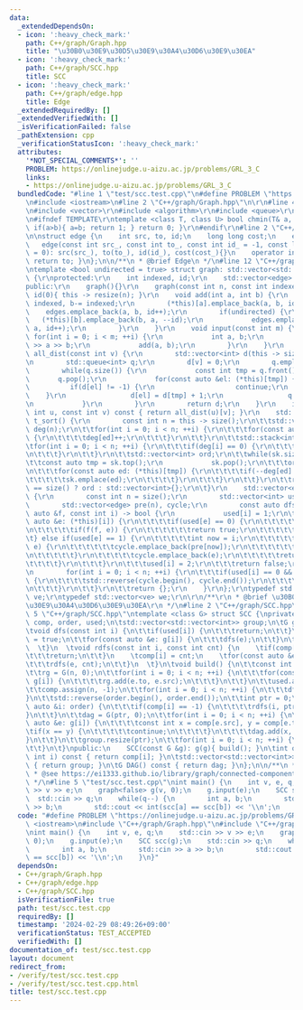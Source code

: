 ```yaml
---
data:
  _extendedDependsOn:
  - icon: ':heavy_check_mark:'
    path: C++/graph/Graph.hpp
    title: "\u30B0\u30E9\u30D5\u30E9\u30A4\u30D6\u30E9\u30EA"
  - icon: ':heavy_check_mark:'
    path: C++/graph/SCC.hpp
    title: SCC
  - icon: ':heavy_check_mark:'
    path: C++/graph/edge.hpp
    title: Edge
  _extendedRequiredBy: []
  _extendedVerifiedWith: []
  _isVerificationFailed: false
  _pathExtension: cpp
  _verificationStatusIcon: ':heavy_check_mark:'
  attributes:
    '*NOT_SPECIAL_COMMENTS*': ''
    PROBLEM: https://onlinejudge.u-aizu.ac.jp/problems/GRL_3_C
    links:
    - https://onlinejudge.u-aizu.ac.jp/problems/GRL_3_C
  bundledCode: "#line 1 \"test/scc.test.cpp\"\n#define PROBLEM \"https://onlinejudge.u-aizu.ac.jp/problems/GRL_3_C\"\
    \n#include <iostream>\n#line 2 \"C++/graph/Graph.hpp\"\n\r\n#line 4 \"C++/graph/Graph.hpp\"\
    \n#include <vector>\r\n#include <algorithm>\r\n#include <queue>\r\n#include <stack>\r\
    \n#ifndef TEMPLATE\r\ntemplate <class T, class U> bool chmin(T& a, const U& b){\
    \ if(a>b){ a=b; return 1; } return 0; }\r\n#endif\r\n#line 2 \"C++/graph/edge.hpp\"\
    \n\nstruct edge {\n    int src, to, id;\n    long long cost;\n    edge(){}\n \
    \   edge(const int src_, const int to_, const int id_ = -1, const long long cost_\
    \ = 0): src(src_), to(to_), id(id_), cost(cost_){}\n    operator int() const {\
    \ return to; }\n};\n\n/**\n * @brief Edge\n */\n#line 12 \"C++/graph/Graph.hpp\"\
    \ntemplate <bool undirected = true> struct graph: std::vector<std::vector<edge>>\
    \ {\r\nprotected:\r\n    int indexed, id;\r\n    std::vector<edge> edges;\r\n\
    public:\r\n    graph(){}\r\n    graph(const int n, const int indexed_ = 1): indexed(indexed_),\
    \ id(0){ this -> resize(n); }\r\n    void add(int a, int b) {\r\n        a -=\
    \ indexed, b-= indexed;\r\n        (*this)[a].emplace_back(a, b, id);\r\n    \
    \    edges.emplace_back(a, b, id++);\r\n        if(undirected) {\r\n         \
    \   (*this)[b].emplace_back(b, a, --id);\r\n            edges.emplace_back(b,\
    \ a, id++);\r\n        }\r\n    }\r\n    void input(const int m) {\r\n       \
    \ for(int i = 0; i < m; ++i) {\r\n            int a, b;\r\n            std::cin\
    \ >> a >> b;\r\n            add(a, b);\r\n        }\r\n    }\r\n    std::vector<int>\
    \ all_dist(const int v) {\r\n        std::vector<int> d(this -> size(), -1);\r\
    \n        std::queue<int> q;\r\n        d[v] = 0;\r\n        q.emplace(v);\r\n\
    \        while(q.size()) {\r\n            const int tmp = q.front();\r\n     \
    \       q.pop();\r\n            for(const auto &el: (*this)[tmp]) {\r\n      \
    \          if(d[el] != -1) {\r\n                    continue;\r\n            \
    \    }\r\n                d[el] = d[tmp] + 1;\r\n                q.emplace(el);\r\
    \n            }\r\n        }\r\n        return d;\r\n    }\r\n    int dist(const\
    \ int u, const int v) const { return all_dist(u)[v]; }\r\n    std::vector<int>\
    \ t_sort() {\r\n        const int n = this -> size();\r\n\t\tstd::vector<int>\
    \ deg(n);\r\n\t\tfor(int i = 0; i < n; ++i) {\r\n\t\t\tfor(const auto ed: (*this)[i])\
    \ {\r\n\t\t\t\tdeg[ed]++;\r\n\t\t\t}\r\n\t\t}\r\n\t\tstd::stack<int> sk;\r\n\t\
    \tfor(int i = 0; i < n; ++i) {\r\n\t\t\tif(deg[i] == 0) {\r\n\t\t\t\tsk.emplace(i);\r\
    \n\t\t\t}\r\n\t\t}\r\n\t\tstd::vector<int> ord;\r\n\t\twhile(sk.size()) {\r\n\t\
    \t\tconst auto tmp = sk.top();\r\n            sk.pop();\r\n\t\t\tord.emplace_back(tmp);\r\
    \n\t\t\tfor(const auto ed: (*this)[tmp]) {\r\n\t\t\t\tif(--deg[ed] == 0) {\r\n\
    \t\t\t\t\tsk.emplace(ed);\r\n\t\t\t\t}\r\n\t\t\t}\r\n\t\t}\r\n\t\treturn ord.size()\
    \ == size() ? ord : std::vector<int>{};\r\n\t}\r\n    std::vector<edge> cycle()\
    \ {\r\n        const int n = size();\r\n        std::vector<int> used(n);\r\n\
    \        std::vector<edge> pre(n), cycle;\r\n        const auto dfs = [&](const\
    \ auto &f, const int i) -> bool {\r\n            used[i] = 1;\r\n\t\t\tfor(const\
    \ auto &e: (*this)[i]) {\r\n\t\t\t\tif(used[e] == 0) {\r\n\t\t\t\t\tpre[e] = e;\r\
    \n\t\t\t\t\tif(f(f, e)) {\r\n\t\t\t\t\t\treturn true;\r\n\t\t\t\t\t}\r\n\t\t\t\
    \t} else if(used[e] == 1) {\r\n\t\t\t\t\tint now = i;\r\n\t\t\t\t\twhile(now !=\
    \ e) {\r\n\t\t\t\t\t\tcycle.emplace_back(pre[now]);\r\n\t\t\t\t\t\tnow = pre[now].src;\r\
    \n\t\t\t\t\t}\r\n\t\t\t\t\tcycle.emplace_back(e);\r\n\t\t\t\t\treturn true;\r\n\
    \t\t\t\t}\r\n\t\t\t}\r\n\t\t\tused[i] = 2;\r\n\t\t\treturn false;\r\n        };\r\
    \n        for(int i = 0; i < n; ++i) {\r\n\t\t\tif(used[i] == 0 && dfs(dfs, i))\
    \ {\r\n\t\t\t\tstd::reverse(cycle.begin(), cycle.end());\r\n\t\t\t\treturn cycle;\r\
    \n\t\t\t}\r\n\t\t}\r\n\t\treturn {};\r\n    }\r\n};\r\ntypedef std::vector<edge>\
    \ ve;\r\ntypedef std::vector<ve> we;\r\n\r\n/**\r\n * @brief \u30B0\u30E9\u30D5\
    \u30E9\u30A4\u30D6\u30E9\u30EA\r\n */\n#line 2 \"C++/graph/SCC.hpp\"\n\n#line\
    \ 5 \"C++/graph/SCC.hpp\"\ntemplate <class G> struct SCC {\nprivate:\n\tstd::vector<int>\
    \ comp, order, used;\n\tstd::vector<std::vector<int>> group;\n\tG g, rg, dag;\n\
    \tvoid dfs(const int i) {\n\t\tif(used[i]) {\n\t\t\treturn;\n\t\t}\n\t\tused[i]\
    \ = true;\n\t\tfor(const auto &e: g[i]) {\n\t\t\tdfs(e);\n\t\t}\n\t\torder.push_back(i);\n\
    \  \t}\n  \tvoid rdfs(const int i, const int cnt) {\n    \tif(comp[i] != -1) {\n\
    \t\t\treturn;\n\t\t}\n    \tcomp[i] = cnt;\n    \tfor(const auto &e: rg[i]) {\n\
    \t\t\trdfs(e, cnt);\n\t\t}\n  \t}\n\tvoid build() {\n\t\tconst int n = g.size();\n\
    \t\trg = G(n, 0);\n\t\tfor(int i = 0; i < n; ++i) {\n\t\t\tfor(const auto &e:\
    \ g[i]) {\n\t\t\t\trg.add(e.to, e.src);\n\t\t\t}\n\t\t}\n\t\tused.assign(n, 0);\n\
    \t\tcomp.assign(n, -1);\n\t\tfor(int i = 0; i < n; ++i) {\n\t\t\tdfs(i);\n\t\t\
    }\n\t\tstd::reverse(order.begin(), order.end());\n\t\tint ptr = 0;\n\t\tfor(const\
    \ auto &i: order) {\n\t\t\tif(comp[i] == -1) {\n\t\t\t\trdfs(i, ptr++);\n\t\t\t\
    }\n\t\t}\n\t\tdag = G(ptr, 0);\n\t\tfor(int i = 0; i < n; ++i) {\n\t\t\tfor(const\
    \ auto &e: g[i]) {\n\t\t\t\tconst int x = comp[e.src], y = comp[e.to];\n\t\t\t\
    \tif(x == y) {\n\t\t\t\t\tcontinue;\n\t\t\t\t}\n\t\t\t\tdag.add(x, y);\n\t\t\t\
    }\n\t\t}\n\t\tgroup.resize(ptr);\n\t\tfor(int i = 0; i < n; ++i) {\n\t\t\tgroup[comp[i]].emplace_back(i);\n\
    \t\t}\n\t}\npublic:\n    SCC(const G &g): g(g){ build(); }\n\tint operator[](const\
    \ int i) const { return comp[i]; }\n\tstd::vector<std::vector<int>> groups() const\
    \ { return group; }\n\tG DAG() const { return dag; }\n};\n\n/**\n * @brief SCC\n\
    \ * @see https://ei1333.github.io/library/graph/connected-components/strongly-connected-components.hpp\n\
    \ */\n#line 5 \"test/scc.test.cpp\"\nint main() {\n    int v, e, q;\n    std::cin\
    \ >> v >> e;\n    graph<false> g(v, 0);\n    g.input(e);\n    SCC scc(g);\n  \
    \  std::cin >> q;\n    while(q--) {\n        int a, b;\n        std::cin >> a\
    \ >> b;\n        std::cout << int(scc[a] == scc[b]) << '\\n';\n    }\n}\n"
  code: "#define PROBLEM \"https://onlinejudge.u-aizu.ac.jp/problems/GRL_3_C\"\n#include\
    \ <iostream>\n#include \"C++/graph/Graph.hpp\"\n#include \"C++/graph/SCC.hpp\"\
    \nint main() {\n    int v, e, q;\n    std::cin >> v >> e;\n    graph<false> g(v,\
    \ 0);\n    g.input(e);\n    SCC scc(g);\n    std::cin >> q;\n    while(q--) {\n\
    \        int a, b;\n        std::cin >> a >> b;\n        std::cout << int(scc[a]\
    \ == scc[b]) << '\\n';\n    }\n}"
  dependsOn:
  - C++/graph/Graph.hpp
  - C++/graph/edge.hpp
  - C++/graph/SCC.hpp
  isVerificationFile: true
  path: test/scc.test.cpp
  requiredBy: []
  timestamp: '2024-02-29 08:49:26+09:00'
  verificationStatus: TEST_ACCEPTED
  verifiedWith: []
documentation_of: test/scc.test.cpp
layout: document
redirect_from:
- /verify/test/scc.test.cpp
- /verify/test/scc.test.cpp.html
title: test/scc.test.cpp
---
```

